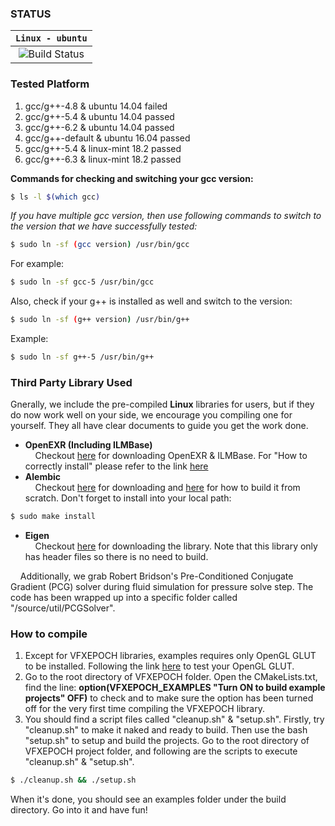 ### **STATUS**
| **`Linux - ubuntu`** |
|:----------------------:|
|![Build Status](https://travis-ci.org/Shakebones/VFXEPOCH.svg?branch=master)|

### **Tested Platform**
1. gcc/g++-4.8 & ubuntu 14.04 failed
2. gcc/g++-5.4 & ubuntu 14.04 passed
3. gcc/g++-6.2 & ubuntu 14.04 passed
4. gcc/g++-default & ubuntu 16.04 passed
5. gcc/g++-5.4 & linux-mint 18.2 passed
6. gcc/g++-6.3 & linux-mint 18.2 passed

**Commands for checking and switching your gcc version:**
```sh
$ ls -l $(which gcc)
```

*If you have multiple gcc version, then use following commands to switch to
the version that we have successfully tested:*

```sh
$ sudo ln -sf (gcc version) /usr/bin/gcc
```
For example:
```sh
$ sudo ln -sf gcc-5 /usr/bin/gcc
```
Also, check if your g++ is installed as well and switch to the version:
```sh
$ sudo ln -sf (g++ version) /usr/bin/g++
```
Example:
```sh
$ sudo ln -sf g++-5 /usr/bin/g++
```

### **Third Party Library Used**
Gnerally, we include the pre-compiled **Linux** libraries for users, but if they do now work well on your side, we
encourage you compiling one for yourself. They all have clear documents to guide you get the work done.
* **OpenEXR (Including ILMBase)**
<br />&nbsp;&nbsp;&nbsp;&nbsp;Checkout [here](http://www.openexr.com/downloads.html) for downloading OpenEXR & ILMBase. For "How to correctly install" please refer to the link [here](http://www.openexr.com/documentation.html)
* **Alembic**
<br />&nbsp;&nbsp;&nbsp;&nbsp;Checkout [here](https://github.com/alembic/alembic) for downloading and [here](http://docs.alembic.io/#build-alembic) for how to build it from scratch. Don't forget to install into your local path:
```sh
$ sudo make install
```
* **Eigen**
<br />&nbsp;&nbsp;&nbsp;&nbsp;Checkout [here](http://eigen.tuxfamily.org/index.php?title=Main_Page) for downloading the library. Note that this library only has header files so there is no need to build.

&nbsp;&nbsp;&nbsp;&nbsp;Additionally, we grab Robert Bridson's Pre-Conditioned Conjugate Gradient (PCG) solver during fluid simulation for pressure solve step. The code has been wrapped up into a specific folder called "/source/util/PCGSolver".

### **How to compile**
1. Except for VFXEPOCH libraries, examples requires only OpenGL GLUT to be installed. Following the link [here](http://kiwwito.com/installing-opengl-glut-libraries-in-ubuntu/) to test your OpenGL GLUT.
2. Go to the root directory of VFXEPOCH folder. Open the CMakeLists.txt, find the line:
**option(VFXEPOCH_EXAMPLES "Turn ON to build example projects" OFF)** to check and  to make sure the option has been turned off for the very first time compiling the VFXEPOCH library.
3. You should find a script files called "cleanup.sh" & "setup.sh". Firstly, try "cleanup.sh" to make it naked and ready to build. Then use the bash "setup.sh" to setup and build the projects. Go to the root directory of VFXEPOCH project folder, and following are the scripts to execute "cleanup.sh" & "setup.sh".
```sh
$ ./cleanup.sh && ./setup.sh
```
When it's done, you should see an examples folder under the build directory. Go into it and have fun!
